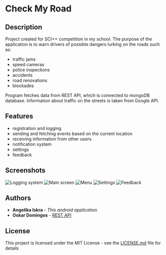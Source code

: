 # Check My Road

## Description

Project created for SCI++ competition in my school. 
The purpose of the application is to warn drivers of possible dangers lurking on the roads such as:
- traffic jams
- speed cameras
- police inspections
- accidents
- road renovations
- blockades

Program fetches data from REST API, which is connected to mongoDB database.
Information about traffic on the streets is taken from Google API. 

## Features

- registration and logging
- sending and fetching events based on the current location
- receiving information from other users
- notification system
- settings
- feedback

## Screenshots

![Logging system](https://raw.githubusercontent.com/angelikaiskra/Check_My_Road/master/images/CheckMyRoad_1.png)
![Main screen](https://raw.githubusercontent.com/angelikaiskra/Check_My_Road/master/images/CheckMyRoad_2.png)
![Menu](https://raw.githubusercontent.com/angelikaiskra/Check_My_Road/master/images/CheckMyRoad_3.png)
![Settings](https://raw.githubusercontent.com/angelikaiskra/Check_My_Road/master/images/CheckMyRoad_4.png)
![Feedback](https://raw.githubusercontent.com/angelikaiskra/Check_My_Road/master/images/CheckMyRoad_5.png)

## Authors

* **Angelika Iskra** - *This android application*
* **Oskar Domingos** - [REST API](https://github.com/Oz-on/checkMyRoad)


## License

This project is licensed under the MIT License - see the [LICENSE.md](LICENSE.md) file for details